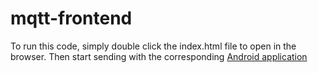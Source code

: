 # mqtt-frontend

To run this code, simply double click the index.html file to open in the browser. Then start sending with the corresponding [Android application]()
